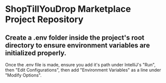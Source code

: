# ShopTillYouDrop Marketplace Project Repository

## Create a .env folder inside the project's root directory to ensure environment variables are initialized properly.
Once the .env file is made, ensure you add it's path under IntelliJ's "Run", then "Edit Configurations", then add "Environment Variables" as a line under "Modify Options".